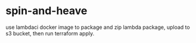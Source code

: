 # spin-and-heave  
  
use lambdaci docker image to package and zip lambda package, upload to s3 bucket, then run terraform apply.

